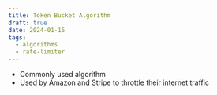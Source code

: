 ```yaml
---
title: Token Bucket Algorithm
draft: true
date: 2024-01-15
tags:
  - algorithms
  - rate-limiter
---
```


- Commonly used algorithm
- Used by Amazon and Stripe to throttle their internet traffic


